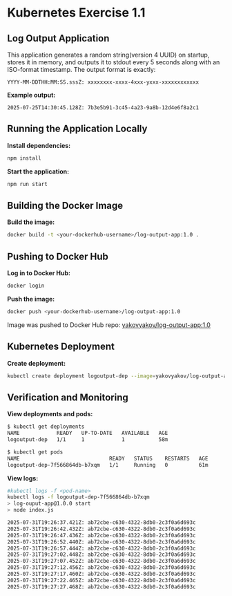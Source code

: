 # Kubernetes Exercise 1.1

## Log Output Application

This application generates a random string(version 4 UUID) on startup, stores it in memory, and outputs it to stdout every 5 seconds along with an ISO-format timestamp. The output format is exactly:

  ```text
  YYYY-MM-DDTHH:MM:SS.sssZ: xxxxxxxx-xxxx-4xxx-yxxx-xxxxxxxxxxxx
  ```

**Example output:**

  ```text
  2025-07-25T14:30:45.128Z: 7b3e5b91-3c45-4a23-9a8b-12d4e6f8a2c1
  ```

## Running the Application Locally

**Install dependencies:**

  ```bash
  npm install
  ```

**Start the application:**

  ```bash
  npm run start
  ```

## Building the Docker Image

**Build the image:**

  ```bash
  docker build -t <your-dockerhub-username>/log-output-app:1.0 .
  ```

## Pushing to Docker Hub

**Log in to Docker Hub:**

  ```bash
  docker login
  ```

**Push the image:**

  ```bash
  docker push <your-dockerhub-username>/log-output-app:1.0
  ```

Image was pushed to Docker Hub repo: [yakovyakov/log-output-app:1.0](https://hub.docker.com/r/yakovyakov/log-output-app/tags?name=1.0)

## Kubernetes Deployment

**Create deployment:**

  ```bash
  kubectl create deployment logoutput-dep --image=yakovyakov/log-output-app:1.0
  ```

## Verification and Monitoring

**View deployments and pods:**

  ```bash
  $ kubectl get deployments
  NAME            READY   UP-TO-DATE   AVAILABLE   AGE
logoutput-dep   1/1     1            1           58m

  $ kubectl get pods
  NAME                             READY   STATUS    RESTARTS   AGE
logoutput-dep-7f566864db-b7xqm   1/1     Running   0          61m

  ```

**View logs:**

  ```bash
  #kubectl logs -f <pod-name>
  kubectl logs -f logoutput-dep-7f566864db-b7xqm
> log-ouput-app@1.0.0 start
> node index.js

2025-07-31T19:26:37.421Z: ab72cbe-c630-4322-8db0-2c3f0a6d693c
2025-07-31T19:26:42.432Z: ab72cbe-c630-4322-8db0-2c3f0a6d693c
2025-07-31T19:26:47.436Z: ab72cbe-c630-4322-8db0-2c3f0a6d693c
2025-07-31T19:26:52.440Z: ab72cbe-c630-4322-8db0-2c3f0a6d693c
2025-07-31T19:26:57.444Z: ab72cbe-c630-4322-8db0-2c3f0a6d693c
2025-07-31T19:27:02.448Z: ab72cbe-c630-4322-8db0-2c3f0a6d693c
2025-07-31T19:27:07.452Z: ab72cbe-c630-4322-8db0-2c3f0a6d693c
2025-07-31T19:27:12.456Z: ab72cbe-c630-4322-8db0-2c3f0a6d693c
2025-07-31T19:27:17.460Z: ab72cbe-c630-4322-8db0-2c3f0a6d693c
2025-07-31T19:27:22.465Z: ab72cbe-c630-4322-8db0-2c3f0a6d693c
2025-07-31T19:27:27.468Z: ab72cbe-c630-4322-8db0-2c3f0a6d693c

  ```

